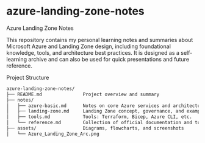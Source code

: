 # azure-landing-zone-notes
Azure Landing Zone Notes

This repository contains my personal learning notes and summaries about Microsoft Azure and Landing Zone design, including foundational knowledge, tools, and architecture best practices. It is designed as a self-learning archive and can also be used for quick presentations and future reference.


Project Structure

```bash
azure-landing-zone-notes/
├── README.md               Project overview and summary
├── notes/
│   ├── azure-basic.md      Notes on core Azure services and architecture
│   ├── landing-zone.md     Landing Zone concept, governance, and examples
│   ├── tools.md            Tools: Terraform, Bicep, Azure CLI, etc.
│   └── reference.md        Collection of official documentation and tutorials
├── assets/                 Diagrams, flowcharts, and screenshots
│   └── Azure_Landing_Zone_Arc.png
